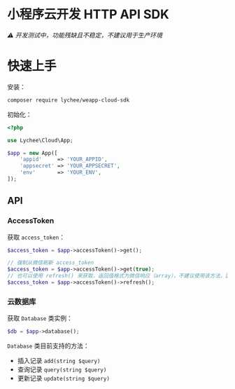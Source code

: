 # 小程序云开发 HTTP API SDK

*⚠️ 开发测试中，功能残缺且不稳定，不建议用于生产环境*

# 快速上手

安装：

```bash
composer require lychee/weapp-cloud-sdk
```

初始化：

```PHP
<?php

use Lychee\Cloud\App;

$app = new App([
    'appid'     => 'YOUR_APPID',
    'appsecret' => 'YOUR_APPSECRET',
    'env'       => 'YOUR_ENV',
]);
```

## API

### AccessToken

获取 `access_token`：

```PHP
$access_token = $app->accessToken()->get();

// 强制从微信刷新 access_token
$access_token = $app->accessToken()->get(true);
// 也可以使用 refresh() 来获取，返回值格式为微信响应（array），不建议使用该方法，因为该方法不会将获取到的最新 token 写入缓存
$access_token = $app->accessToken()->refresh();
```

### 云数据库

获取 `Database` 类实例：

```PHP
$db = $app->database();
```

`Database` 类目前支持的方法：

 - 插入记录 `add(string $query)`
 - 查询记录 `query(string $query)`
 - 更新记录 `update(string $query)`